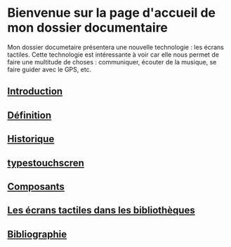 # Bienvenue sur la page d'accueil de mon dossier documentaire 

Mon dossier documetaire présentera une nouvelle technologie : les écrans tactiles. Cette technologie est intéressante à voir car elle nous permet de faire une multitude de choses : communiquer, écouter de la musique, se faire guider avec le GPS, etc.


## [Introduction](Introduction.md)

## [Définition](Definition.md)

## [Historique](Historique.md)

## [typestouchscren](typestouchscreen.md)

## [Composants](composants.md)
 
## [Les écrans tactiles dans les bibliothèques](ecranstactilesbibliotheques)

## [Bibliographie](bibliographie.md)



